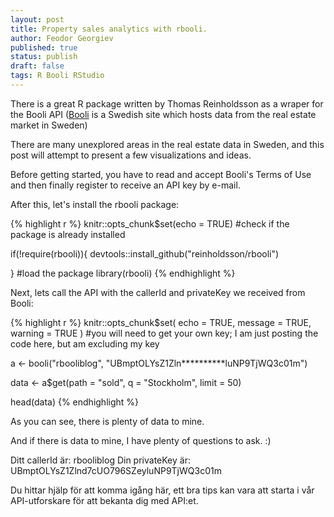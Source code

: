 ```yaml
---
layout: post
title: Property sales analytics with rbooli.
author: Feodor Georgiev
published: true
status: publish
draft: false
tags: R Booli RStudio
---
```

 
There is a great R package written by Thomas Reinholdsson as a wraper for the Booli API ([Booli](https://www.booli.se/) is a Swedish site which hosts data from the real estate market in Sweden)
 
There are many unexplored areas in the real estate data in Sweden, and this post will attempt to present a few visualizations and ideas. 
 
Before getting started, you have to read and accept Booli's Terms of Use and then finally register to receive an API key by e-mail.
 
After this, let's install the rbooli package:
 

{% highlight r %}
knitr::opts_chunk$set(echo = TRUE)
#check if the package is already installed
 
if(!require(rbooli)){
    devtools::install_github("reinholdsson/rbooli")
  
}
#load the package
library(rbooli)
{% endhighlight %}
 
Next, lets call the API with the callerId and privateKey we received from Booli:
 

{% highlight r %}
knitr::opts_chunk$set(
	echo = TRUE,
	message = TRUE,
	warning = TRUE
)
#you will need to get your own key; I am just posting the code here, but am excluding my key
 
a <- booli("rbooliblog", "UBmptOLYsZ1Zln**********luNP9TjWQ3c01m")
 
data <- a$get(path = "sold", q = "Stockholm", limit = 50)
 
head(data)
{% endhighlight %}
 
 
As you can see, there is plenty of data to mine.
 
And if there is data to mine, I have plenty of questions to ask. :)
 
 
 
 
Ditt callerId är: rbooliblog
Din privateKey är: UBmptOLYsZ1Zlnd7cUO796SZeyluNP9TjWQ3c01m
 
Du hittar hjälp för att komma igång här, ett bra tips kan vara att starta i vår API-utforskare för att bekanta dig med API:et.
